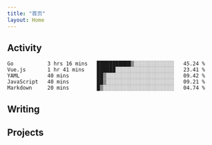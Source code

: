```yaml
---
title: "首页"
layout: Home
---
```


## Activity
<!--START_SECTION:waka-->
```text
Go           3 hrs 16 mins   ███████████▒░░░░░░░░░░░░░   45.24 % 
Vue.js       1 hr 41 mins    ██████░░░░░░░░░░░░░░░░░░░   23.41 % 
YAML         40 mins         ██▒░░░░░░░░░░░░░░░░░░░░░░   09.42 % 
JavaScript   40 mins         ██▒░░░░░░░░░░░░░░░░░░░░░░   09.21 % 
Markdown     20 mins         █▒░░░░░░░░░░░░░░░░░░░░░░░   04.74 % 
```
<!--END_SECTION:waka-->

## Writing
<PindedPosts />

## Projects
<Projects />
